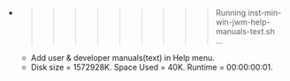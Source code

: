 * >>>>>>>>> Running inst-min-win-jwm-help-manuals-text.sh ...
  * Add user & developer manuals(text) in Help menu.
  * Disk size = 1572928K. Space Used = 40K. Runtime = 00:00:00:01.
